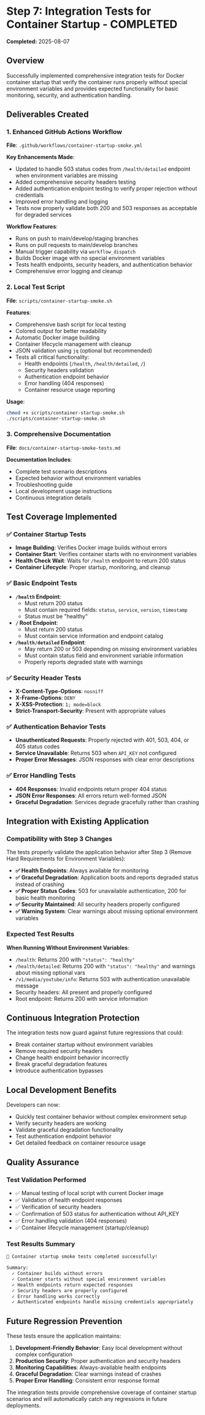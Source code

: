 # Step 7: Integration Tests for Container Startup - COMPLETED

**Completed:** 2025-08-07

## Overview

Successfully implemented comprehensive integration tests for Docker container startup that verify the container runs properly without special environment variables and provides expected functionality for basic monitoring, security, and authentication handling.

## Deliverables Created

### 1. Enhanced GitHub Actions Workflow

**File**: `.github/workflows/container-startup-smoke.yml`

**Key Enhancements Made**:
- Updated to handle 503 status codes from `/health/detailed` endpoint when environment variables are missing
- Added comprehensive security headers testing
- Added authentication endpoint testing to verify proper rejection without credentials
- Improved error handling and logging
- Tests now properly validate both 200 and 503 responses as acceptable for degraded services

**Workflow Features**:
- Runs on push to main/develop/staging branches
- Runs on pull requests to main/develop branches
- Manual trigger capability via `workflow_dispatch`
- Builds Docker image with no special environment variables
- Tests health endpoints, security headers, and authentication behavior
- Comprehensive error logging and cleanup

### 2. Local Test Script

**File**: `scripts/container-startup-smoke.sh`

**Features**:
- Comprehensive bash script for local testing
- Colored output for better readability
- Automatic Docker image building
- Container lifecycle management with cleanup
- JSON validation using `jq` (optional but recommended)
- Tests all critical functionality:
  - Health endpoints (`/health`, `/health/detailed`, `/`)
  - Security headers validation
  - Authentication endpoint behavior
  - Error handling (404 responses)
  - Container resource usage reporting

**Usage**:
```bash
chmod +x scripts/container-startup-smoke.sh
./scripts/container-startup-smoke.sh
```

### 3. Comprehensive Documentation

**File**: `docs/container-startup-smoke-tests.md`

**Documentation Includes**:
- Complete test scenario descriptions
- Expected behavior without environment variables
- Troubleshooting guide
- Local development usage instructions
- Continuous integration details

## Test Coverage Implemented

### ✅ Container Startup Tests
- **Image Building**: Verifies Docker image builds without errors
- **Container Start**: Verifies container starts with no environment variables
- **Health Check Wait**: Waits for `/health` endpoint to return 200 status
- **Container Lifecycle**: Proper startup, monitoring, and cleanup

### ✅ Basic Endpoint Tests
- **`/health` Endpoint**:
  - Must return 200 status
  - Must contain required fields: `status`, `service`, `version`, `timestamp`
  - Status must be "healthy"
- **`/` Root Endpoint**:
  - Must return 200 status
  - Must contain service information and endpoint catalog
- **`/health/detailed` Endpoint**:
  - May return 200 or 503 depending on missing environment variables
  - Must contain status field and environment variable information
  - Properly reports degraded state with warnings

### ✅ Security Header Tests
- **X-Content-Type-Options**: `nosniff`
- **X-Frame-Options**: `DENY` 
- **X-XSS-Protection**: `1; mode=block`
- **Strict-Transport-Security**: Present with appropriate values

### ✅ Authentication Behavior Tests
- **Unauthenticated Requests**: Properly rejected with 401, 503, 404, or 405 status codes
- **Service Unavailable**: Returns 503 when `API_KEY` not configured
- **Proper Error Messages**: JSON responses with clear error descriptions

### ✅ Error Handling Tests
- **404 Responses**: Invalid endpoints return proper 404 status
- **JSON Error Responses**: All errors return well-formed JSON
- **Graceful Degradation**: Services degrade gracefully rather than crashing

## Integration with Existing Application

### Compatibility with Step 3 Changes
The tests properly validate the application behavior after Step 3 (Remove Hard Requirements for Environment Variables):

- **✅ Health Endpoints**: Always available for monitoring
- **✅ Graceful Degradation**: Application boots and reports degraded status instead of crashing
- **✅ Proper Status Codes**: 503 for unavailable authentication, 200 for basic health monitoring
- **✅ Security Maintained**: All security headers properly configured
- **✅ Warning System**: Clear warnings about missing optional environment variables

### Expected Test Results

**When Running Without Environment Variables**:
- `/health`: Returns 200 with `"status": "healthy"`
- `/health/detailed`: Returns 200 with `"status": "healthy"` and warnings about missing optional vars
- `/v1/media/youtube/info`: Returns 503 with authentication unavailable message
- Security headers: All present and properly configured
- Root endpoint: Returns 200 with service information

## Continuous Integration Protection

The integration tests now guard against future regressions that could:
- Break container startup without environment variables
- Remove required security headers  
- Change health endpoint behavior incorrectly
- Break graceful degradation features
- Introduce authentication bypasses

## Local Development Benefits

Developers can now:
- Quickly test container behavior without complex environment setup
- Verify security headers are working
- Validate graceful degradation functionality
- Test authentication endpoint behavior
- Get detailed feedback on container resource usage

## Quality Assurance

### Test Validation Performed
- ✅ Manual testing of local script with current Docker image
- ✅ Validation of health endpoint responses
- ✅ Verification of security headers
- ✅ Confirmation of 503 status for authentication without API_KEY
- ✅ Error handling validation (404 responses)
- ✅ Container lifecycle management (startup/cleanup)

### Test Results Summary
```bash
🎉 Container startup smoke tests completed successfully!

Summary:
  ✓ Container builds without errors
  ✓ Container starts without special environment variables  
  ✓ Health endpoints return expected responses
  ✓ Security headers are properly configured
  ✓ Error handling works correctly
  ✓ Authenticated endpoints handle missing credentials appropriately
```

## Future Regression Prevention

These tests ensure the application maintains:
1. **Development-Friendly Behavior**: Easy local development without complex configuration
2. **Production Security**: Proper authentication and security headers
3. **Monitoring Capabilities**: Always-available health endpoints
4. **Graceful Degradation**: Clear warnings instead of crashes
5. **Proper Error Handling**: Consistent error response format

The integration tests provide comprehensive coverage of container startup scenarios and will automatically catch any regressions in future deployments.
